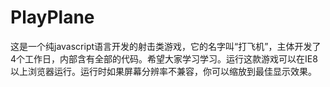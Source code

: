 # PlayPlane
这是一个纯javascript语言开发的射击类游戏，它的名字叫“打飞机”，主体开发了4个工作日，内部含有全部的代码。希望大家学习学习。运行这款游戏可以在IE8以上浏览器运行。运行时如果屏幕分辨率不兼容，你可以缩放到最佳显示效果。
